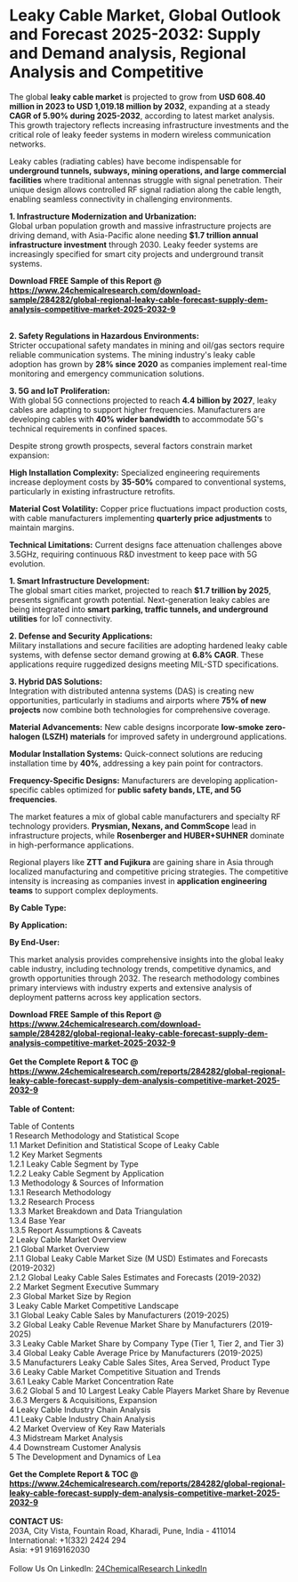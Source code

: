 <h1>Leaky Cable Market, Global Outlook and Forecast 2025-2032: Supply and Demand analysis, Regional Analysis and Competitive</h1><p>The global <strong>leaky cable market</strong> is projected to grow from <strong>USD 608.40 million in 2023 to USD 1,019.18 million by 2032</strong>, expanding at a steady <strong>CAGR of 5.90% during 2025-2032</strong>, according to latest market analysis. This growth trajectory reflects increasing infrastructure investments and the critical role of leaky feeder systems in modern wireless communication networks.</p><p>Leaky cables (radiating cables) have become indispensable for <strong>underground tunnels, subways, mining operations, and large commercial facilities</strong> where traditional antennas struggle with signal penetration. Their unique design allows controlled RF signal radiation along the cable length, enabling seamless connectivity in challenging environments.</p><p><strong>1. Infrastructure Modernization and Urbanization:</strong><br>
Global urban population growth and massive infrastructure projects are driving demand, with Asia-Pacific alone needing <strong>$1.7 trillion annual infrastructure investment</strong> through 2030. Leaky feeder systems are increasingly specified for smart city projects and underground transit systems.</p><div><b>Download FREE Sample of this Report @ 
            <a href="https://www.24chemicalresearch.com/download-sample/284282/global-regional-leaky-cable-forecast-supply-dem-analysis-competitive-market-2025-2032-9">
            https://www.24chemicalresearch.com/download-sample/284282/global-regional-leaky-cable-forecast-supply-dem-analysis-competitive-market-2025-2032-9</a></b></div><br><p><strong>2. Safety Regulations in Hazardous Environments:</strong><br>
Stricter occupational safety mandates in mining and oil/gas sectors require reliable communication systems. The mining industry's leaky cable adoption has grown by <strong>28% since 2020</strong> as companies implement real-time monitoring and emergency communication solutions.</p><p><strong>3. 5G and IoT Proliferation:</strong><br>
With global 5G connections projected to reach <strong>4.4 billion by 2027</strong>, leaky cables are adapting to support higher frequencies. Manufacturers are developing cables with <strong>40% wider bandwidth</strong> to accommodate 5G's technical requirements in confined spaces.</p><p>Despite strong growth prospects, several factors constrain market expansion:</p><p><strong>High Installation Complexity:</strong> Specialized engineering requirements increase deployment costs by <strong>35-50%</strong> compared to conventional systems, particularly in existing infrastructure retrofits.</p><p><strong>Material Cost Volatility:</strong> Copper price fluctuations impact production costs, with cable manufacturers implementing <strong>quarterly price adjustments</strong> to maintain margins.</p><p><strong>Technical Limitations:</strong> Current designs face attenuation challenges above 3.5GHz, requiring continuous R&amp;D investment to keep pace with 5G evolution.</p><p><strong>1. Smart Infrastructure Development:</strong><br>
The global smart cities market, projected to reach <strong>$1.7 trillion by 2025</strong>, presents significant growth potential. Next-generation leaky cables are being integrated into <strong>smart parking, traffic tunnels, and underground utilities</strong> for IoT connectivity.</p><p><strong>2. Defense and Security Applications:</strong><br>
Military installations and secure facilities are adopting hardened leaky cable systems, with defense sector demand growing at <strong>6.8% CAGR</strong>. These applications require ruggedized designs meeting MIL-STD specifications.</p><p><strong>3. Hybrid DAS Solutions:</strong><br>
Integration with distributed antenna systems (DAS) is creating new opportunities, particularly in stadiums and airports where <strong>75% of new projects</strong> now combine both technologies for comprehensive coverage.</p><p><strong>Material Advancements:</strong> New cable designs incorporate <strong>low-smoke zero-halogen (LSZH) materials</strong> for improved safety in underground applications.</p><p><strong>Modular Installation Systems:</strong> Quick-connect solutions are reducing installation time by <strong>40%</strong>, addressing a key pain point for contractors.</p><p><strong>Frequency-Specific Designs:</strong> Manufacturers are developing application-specific cables optimized for <strong>public safety bands, LTE, and 5G frequencies</strong>.</p><p>The market features a mix of global cable manufacturers and specialty RF technology providers. <strong>Prysmian, Nexans, and CommScope</strong> lead in infrastructure projects, while <strong>Rosenberger and HUBER+SUHNER</strong> dominate in high-performance applications.</p><p>Regional players like <strong>ZTT and Fujikura</strong> are gaining share in Asia through localized manufacturing and competitive pricing strategies. The competitive intensity is increasing as companies invest in <strong>application engineering teams</strong> to support complex deployments.</p><p><strong>By Cable Type:</strong></p><p><strong>By Application:</strong></p><p><strong>By End-User:</strong></p><p>This market analysis provides comprehensive insights into the global leaky cable industry, including technology trends, competitive dynamics, and growth opportunities through 2032. The research methodology combines primary interviews with industry experts and extensive analysis of deployment patterns across key application sectors.</p><div><b>Download FREE Sample of this Report @ 
            <a href="https://www.24chemicalresearch.com/download-sample/284282/global-regional-leaky-cable-forecast-supply-dem-analysis-competitive-market-2025-2032-9">
            https://www.24chemicalresearch.com/download-sample/284282/global-regional-leaky-cable-forecast-supply-dem-analysis-competitive-market-2025-2032-9</a></b></div><br><div><b>Get the Complete Report & TOC @ 
            <a href="https://www.24chemicalresearch.com/reports/284282/global-regional-leaky-cable-forecast-supply-dem-analysis-competitive-market-2025-2032-9">
            https://www.24chemicalresearch.com/reports/284282/global-regional-leaky-cable-forecast-supply-dem-analysis-competitive-market-2025-2032-9</a></b></div><br>
            <b>Table of Content:</b><p>Table of Contents<br />
1 Research Methodology and Statistical Scope<br />
1.1 Market Definition and Statistical Scope of Leaky Cable<br />
1.2 Key Market Segments<br />
1.2.1 Leaky Cable Segment by Type<br />
1.2.2 Leaky Cable Segment by Application<br />
1.3 Methodology & Sources of Information<br />
1.3.1 Research Methodology<br />
1.3.2 Research Process<br />
1.3.3 Market Breakdown and Data Triangulation<br />
1.3.4 Base Year<br />
1.3.5 Report Assumptions & Caveats<br />
2 Leaky Cable Market Overview<br />
2.1 Global Market Overview<br />
2.1.1 Global Leaky Cable Market Size (M USD) Estimates and Forecasts (2019-2032)<br />
2.1.2 Global Leaky Cable Sales Estimates and Forecasts (2019-2032)<br />
2.2 Market Segment Executive Summary<br />
2.3 Global Market Size by Region<br />
3 Leaky Cable Market Competitive Landscape<br />
3.1 Global Leaky Cable Sales by Manufacturers (2019-2025)<br />
3.2 Global Leaky Cable Revenue Market Share by Manufacturers (2019-2025)<br />
3.3 Leaky Cable Market Share by Company Type (Tier 1, Tier 2, and Tier 3)<br />
3.4 Global Leaky Cable Average Price by Manufacturers (2019-2025)<br />
3.5 Manufacturers Leaky Cable Sales Sites, Area Served, Product Type<br />
3.6 Leaky Cable Market Competitive Situation and Trends<br />
3.6.1 Leaky Cable Market Concentration Rate<br />
3.6.2 Global 5 and 10 Largest Leaky Cable Players Market Share by Revenue<br />
3.6.3 Mergers & Acquisitions, Expansion<br />
4 Leaky Cable Industry Chain Analysis<br />
4.1 Leaky Cable Industry Chain Analysis<br />
4.2 Market Overview of Key Raw Materials<br />
4.3 Midstream Market Analysis<br />
4.4 Downstream Customer Analysis<br />
5 The Development and Dynamics of Lea</p><div><b>Get the Complete Report & TOC @ 
            <a href="https://www.24chemicalresearch.com/reports/284282/global-regional-leaky-cable-forecast-supply-dem-analysis-competitive-market-2025-2032-9">
            https://www.24chemicalresearch.com/reports/284282/global-regional-leaky-cable-forecast-supply-dem-analysis-competitive-market-2025-2032-9</a></b></div><br><b>CONTACT US:</b><br>
            203A, City Vista, Fountain Road, Kharadi, Pune, India - 411014<br>
            International: +1(332) 2424 294<br>
            Asia: +91 9169162030 <br><br>
            Follow Us On LinkedIn: <a href="https://www.linkedin.com/company/24chemicalresearch/">24ChemicalResearch LinkedIn</a>